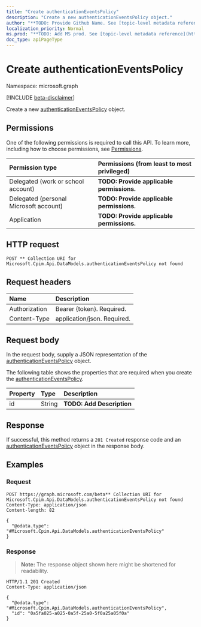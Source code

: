 ```yaml
---
title: "Create authenticationEventsPolicy"
description: "Create a new authenticationEventsPolicy object."
author: "**TODO: Provide Github Name. See [topic-level metadata reference](https://msgo.azurewebsites.net/add/document/guidelines/metadata.html#topic-level-metadata)**"
localization_priority: Normal
ms.prod: "**TODO: Add MS prod. See [topic-level metadata reference](https://msgo.azurewebsites.net/add/document/guidelines/metadata.html#topic-level-metadata)**"
doc_type: apiPageType
---
```


# Create authenticationEventsPolicy
Namespace: microsoft.graph

[!INCLUDE [beta-disclaimer](../../includes/beta-disclaimer.md)]

Create a new [authenticationEventsPolicy](../resources/authenticationeventspolicy.md) object.

## Permissions
One of the following permissions is required to call this API. To learn more, including how to choose permissions, see [Permissions](/graph/permissions-reference).

|Permission type|Permissions (from least to most privileged)|
|:---|:---|
|Delegated (work or school account)|**TODO: Provide applicable permissions.**|
|Delegated (personal Microsoft account)|**TODO: Provide applicable permissions.**|
|Application|**TODO: Provide applicable permissions.**|

## HTTP request

<!-- {
  "blockType": "ignored"
}
-->
``` http
POST ** Collection URI for Microsoft.Cpim.Api.DataModels.authenticationEventsPolicy not found
```

## Request headers
|Name|Description|
|:---|:---|
|Authorization|Bearer {token}. Required.|
|Content-Type|application/json. Required.|

## Request body
In the request body, supply a JSON representation of the [authenticationEventsPolicy](../resources/authenticationeventspolicy.md) object.

The following table shows the properties that are required when you create the [authenticationEventsPolicy](../resources/authenticationeventspolicy.md).

|Property|Type|Description|
|:---|:---|:---|
|id|String|**TODO: Add Description**|



## Response

If successful, this method returns a `201 Created` response code and an [authenticationEventsPolicy](../resources/authenticationeventspolicy.md) object in the response body.

## Examples

### Request
<!-- {
  "blockType": "request",
  "name": "create_authenticationeventspolicy_from_"
}
-->
``` http
POST https://graph.microsoft.com/beta** Collection URI for Microsoft.Cpim.Api.DataModels.authenticationEventsPolicy not found
Content-Type: application/json
Content-length: 82

{
  "@odata.type": "#Microsoft.Cpim.Api.DataModels.authenticationEventsPolicy"
}
```


### Response
>**Note:** The response object shown here might be shortened for readability.
<!-- {
  "blockType": "response",
  "truncated": true,
  "@odata.type": "Microsoft.Cpim.Api.DataModels.authenticationEventsPolicy"
}
-->
``` http
HTTP/1.1 201 Created
Content-Type: application/json

{
  "@odata.type": "#Microsoft.Cpim.Api.DataModels.authenticationEventsPolicy",
  "id": "0a5fa025-a025-0a5f-25a0-5f0a25a05f0a"
}
```


